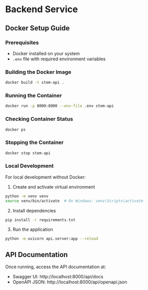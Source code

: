# Backend Service

## Docker Setup Guide

### Prerequisites
- Docker installed on your system
- `.env` file with required environment variables

### Building the Docker Image
```bash
docker build -t stem-api .
```

### Running the Container
```bash
docker run -p 8000:8000 --env-file .env stem-api
```

### Checking Container Status
```bash
docker ps
```

### Stopping the Container
```bash
docker stop stem-api
```

### Local Development
For local development without Docker:
1. Create and activate virtual environment
```bash
python -m venv venv
source venv/bin/activate  # On Windows: venv\Scripts\activate
```

2. Install dependencies
```bash
pip install -r requirements.txt
```

3. Run the application
```bash
python -m uvicorn api.server:app --reload
```

## API Documentation
Once running, access the API documentation at:
- Swagger UI: http://localhost:8000/api/docs
- OpenAPI JSON: http://localhost:8000/api/openapi.json

